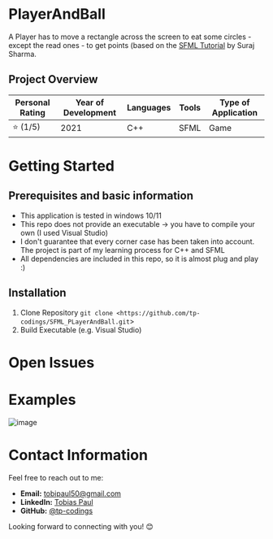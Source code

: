 # PlayerAndBall
A Player has to move a rectangle across the screen to eat some circles - except the read ones - to get points (based on the [SFML Tutorial](https://www.youtube.com/watch?v=BySDfVNljG8&list=PL6xSOsbVA1eb_QqMTTcql_3PdOiE928up) by Suraj Sharma. 

## Project Overview

| Personal Rating | Year of Development | Languages | Tools | Type of Application |
| --- | --- | --- | --- | --- |
| ⭐️ (1/5) | 2021 | C++ | SFML | Game |

# Getting Started
## Prerequisites and basic information

- This application is tested in windows 10/11
- This repo does not provide an executable -> you have to compile your own (I used Visual Studio)
- I don't guarantee that every corner case has been taken into account. The project is part of my learning process for C++ and SFML
- All dependencies are included in this repo, so it is almost plug and play :)

## Installation

1. Clone Repository
`git clone <https://github.com/tp-codings/SFML_PLayerAndBall.git`>
2. Build Executable (e.g. Visual Studio)

# Open Issues

# Examples
![image](https://github.com/tp-codings/SFML_PlayerAndBall/assets/118997294/66f74ffa-347d-4cf0-b6d2-c0573968310a)

# Contact Information

Feel free to reach out to me:

- **Email:** [tobipaul50@gmail.com](mailto:tobipaul50@gmail.com)
- **LinkedIn:** [Tobias Paul](https://www.linkedin.com/in/tobias-paul-657513276/)
- **GitHub:** [@tp-codings](https://github.com/tp-codings)

Looking forward to connecting with you! 😊
